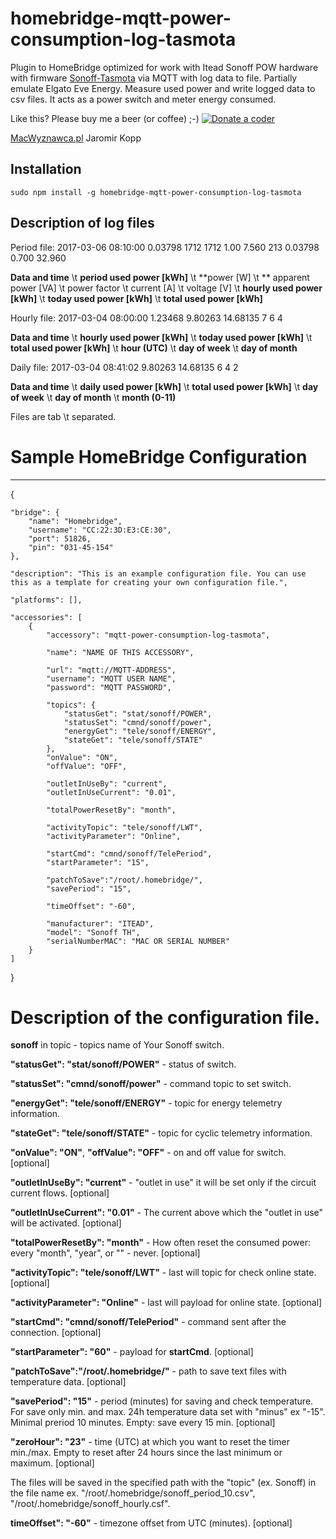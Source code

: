 # homebridge-mqtt-power-consumption-log-tasmota

Plugin to HomeBridge optimized for work with Itead Sonoff POW hardware with firmware [Sonoff-Tasmota](https://github.com/arendst/Sonoff-Tasmota) via MQTT with log data to file. Partially emulate Elgato Eve Energy. Measure used power and write logged data to csv files. It acts as a power switch and meter energy consumed.

Like this? Please buy me a beer (or coffee) ;-) <a href="https://www.paypal.com/cgi-bin/webscr?cmd=_s-xclick&amp;hosted_button_id=CK56Q7SFHEHSW"><img src="http://macwyznawca.pl/donate-paypal2.png" alt="Donate a coder" data-canonical-src="http://macwyznawca.pl/donate-paypal.svg" style="max-width:100%;"></a>

[MacWyznawca.pl](http://macwyznawca.pl) Jaromir Kopp


Installation
--------------------
    sudo npm install -g homebridge-mqtt-power-consumption-log-tasmota

## Description of log files
Period file:
2017-03-06 08:10:00	0.03798	1712	1712	1.00	7.560	213	0.03798	0.700	32.960

**Data and time** \t **period used power [kWh]** \t **power [W] \t ** apparent power [VA] \t power factor \t current [A] \t voltage [V] \t **hourly used power [kWh]** \t **today used power [kWh]** \t **total used power [kWh]**

Hourly file:
2017-03-04 08:00:00	1.23468	9.80263	14.68135	7	6	4

**Data and time** \t **hourly used power [kWh]** \t **today used power [kWh]** \t **total used power [kWh]** \t **hour (UTC)** \t **day of week** \t **day of month**

Daily file:
2017-03-04 08:41:02	9.80263	14.68135	6	4  2

**Data and time** \t **daily used power [kWh]** \t **total used power [kWh]** \t **day of week** \t **day of month** \t **month (0-11)**

Files are tab \t separated.

# Sample HomeBridge Configuration
--------------------

{
	
    "bridge": {
        "name": "Homebridge",
        "username": "CC:22:3D:E3:CE:30",
        "port": 51826,
        "pin": "031-45-154"
    },
	
    "description": "This is an example configuration file. You can use this as a template for creating your own configuration file.",
	
    "platforms": [],
	
	"accessories": [
		{
			"accessory": "mqtt-power-consumption-log-tasmota",
			
			"name": "NAME OF THIS ACCESSORY",
			
			"url": "mqtt://MQTT-ADDRESS",
			"username": "MQTT USER NAME",
			"password": "MQTT PASSWORD",
			
			"topics": {
				"statusGet": "stat/sonoff/POWER",
				"statusSet": "cmnd/sonoff/power",
				"energyGet": "tele/sonoff/ENERGY",
				"stateGet": "tele/sonoff/STATE"
			},
			"onValue": "ON",
			"offValue": "OFF",
			
			"outletInUseBy": "current",
			"outletInUseCurrent": "0.01",
			
			"totalPowerResetBy": "month",
			
	        "activityTopic": "tele/sonoff/LWT",
		    "activityParameter": "Online",
			
			"startCmd": "cmnd/sonoff/TelePeriod",
			"startParameter": "15",
			
			"patchToSave":"/root/.homebridge/",
			"savePeriod": "15",
			
			"timeOffset": "-60",
			
			"manufacturer": "ITEAD",
			"model": "Sonoff TH",
			"serialNumberMAC": "MAC OR SERIAL NUMBER"
		}
	]
}

# Description of the configuration file.


**sonoff** in topic - topics name of Your Sonoff switch.

**"statusGet": "stat/sonoff/POWER"** - status of switch.

**"statusSet": "cmnd/sonoff/power"** - command topic to set switch.

**"energyGet": "tele/sonoff/ENERGY"** - topic for energy telemetry information.

**"stateGet": "tele/sonoff/STATE"** - topic for cyclic telemetry information.

**"onValue": "ON"**, **"offValue": "OFF"** - on and off value for switch. [optional]

**"outletInUseBy": "current"** -  "outlet in use" it will be set only if the circuit current flows. [optional]

**"outletInUseCurrent": "0.01"** - The current above which the "outlet in use" will be activated. [optional]

**"totalPowerResetBy": "month"** - How often reset the consumed power: every "month", "year", or "" - never. [optional]

**"activityTopic": "tele/sonoff/LWT"** - last will topic for check online state. [optional]

**"activityParameter": "Online"** - last will payload for online state. [optional]

**"startCmd": "cmnd/sonoff/TelePeriod"** -  command sent after the connection. [optional]

**"startParameter": "60"** - payload for **startCmd**. [optional]

**"patchToSave":"/root/.homebridge/"** - path to save text files with temperature data. [optional]

**"savePeriod": "15"** - period (minutes) for saving and check temperature. For save only min. and max. 24h temperature data set with "minus" ex "-15". Minimal preriod 10 minutes. Empty: save every 15 min. [optional]

**"zeroHour": "23"** - time (UTC) at which you want to reset the timer min./max. Empty to reset after 24 hours since the last minimum or maximum. [optional]

The files will be saved in the specified path with the "topic" (ex. Sonoff) in the file name ex. "/root/.homebridge/sonoff_period_10.csv", "/root/.homebridge/sonoff_hourly.csf".

**timeOffset": "-60"** - timezone offset from UTC (minutes). [optional]
